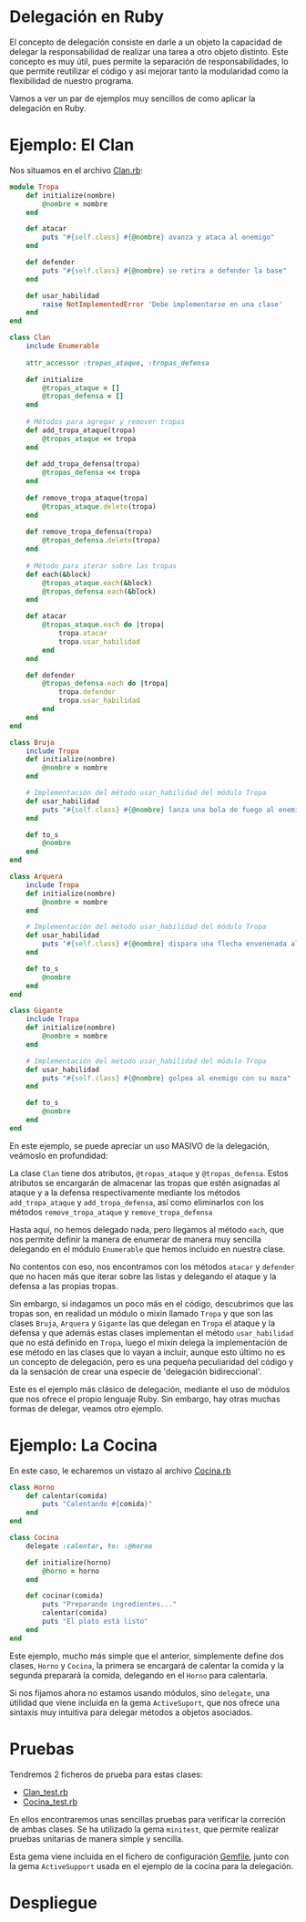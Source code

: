 # Delegación en Ruby

El concepto de delegación consiste en darle a un objeto la capacidad de delegar la responsabilidad de realizar una tarea a otro objeto distinto. Este concepto es muy útil, pues permite la separación de responsabilidades, lo que permite reutilizar el código y así mejorar tanto la modularidad como la flexibilidad de nuestro programa.

Vamos a ver un par de ejemplos muy sencillos de como aplicar la delegación en Ruby.

# Ejemplo: El Clan

Nos situamos en el archivo [Clan.rb](src/Clan.rb): 

```ruby
module Tropa
    def initialize(nombre)
        @nombre = nombre 
    end

    def atacar
        puts "#{self.class} #{@nombre} avanza y ataca al enemigo"
    end

    def defender
        puts "#{self.class} #{@nombre} se retira a defender la base"
    end

    def usar_habilidad
        raise NotImplementedError 'Debe implementarse en una clase'
    end
end

class Clan
    include Enumerable
  
    attr_accessor :tropas_ataque, :tropas_defensa

    def initialize
        @tropas_ataque = []
        @tropas_defensa = []
    end
  
    # Métodos para agregar y remover tropas
    def add_tropa_ataque(tropa)
        @tropas_ataque << tropa
    end
  
    def add_tropa_defensa(tropa)
        @tropas_defensa << tropa
    end
  
    def remove_tropa_ataque(tropa)
        @tropas_ataque.delete(tropa)
    end
  
    def remove_tropa_defensa(tropa)
        @tropas_defensa.delete(tropa)
    end
  
    # Método para iterar sobre las tropas
    def each(&block)
        @tropas_ataque.each(&block)
        @tropas_defensa.each(&block)
    end

    def atacar
        @tropas_ataque.each do |tropa|
            tropa.atacar
            tropa.usar_habilidad
        end
    end

    def defender
        @tropas_defensa.each do |tropa|
            tropa.defender
            tropa.usar_habilidad
        end
    end
end

class Bruja
    include Tropa
    def initialize(nombre)
        @nombre = nombre
    end

    # Implementación del método usar_habilidad del módulo Tropa
    def usar_habilidad
        puts "#{self.class} #{@nombre} lanza una bola de fuego al enemigo"
    end

    def to_s
        @nombre
    end
end

class Arquera
    include Tropa
    def initialize(nombre)
        @nombre = nombre
    end

    # Implementación del método usar_habilidad del módulo Tropa
    def usar_habilidad
        puts "#{self.class} #{@nombre} dispara una flecha envenenada al enemigo"
    end

    def to_s
        @nombre
    end
end

class Gigante
    include Tropa
    def initialize(nombre)
        @nombre = nombre
    end

    # Implementación del método usar_habilidad del módulo Tropa
    def usar_habilidad
        puts "#{self.class} #{@nombre} golpea al enemigo con su maza"
    end

    def to_s
        @nombre
    end
end
```

En este ejemplo, se puede apreciar un uso MASIVO de la delegación, veámoslo en profundidad:

La clase `Clan` tiene dos atributos, `@tropas_ataque` y `@tropas_defensa`. Estos atributos se encargarán de almacenar las tropas que estén asignadas al ataque y a la defensa respectivamente mediante los métodos `add_tropa_ataque` y `add_tropa_defensa`, así como eliminarlos con los métodos `remove_tropa_ataque` y  `remove_tropa_defensa`

Hasta aquí, no hemos delegado nada, pero llegamos al método `each`, que nos permite definir la manera de enumerar de manera muy sencilla delegando en el módulo `Enumerable` que hemos incluido en nuestra clase.

No contentos con eso, nos encontramos con los métodos `atacar` y `defender` que no hacen más que iterar sobre las listas y delegando el ataque y la defensa a las propias tropas.

Sin embargo, si indagamos un poco más en el código, descubrimos que las tropas son, en realidad un módulo o mixin llamado `Tropa` y que son las clases `Bruja`, `Arquera` y `Gigante` las que delegan en `Tropa` el ataque y la defensa y que además estas clases implementan el método `usar_habilidad` que no está definido en `Tropa`, luego el mixin delega la implementación de ese método en las clases que lo vayan a incluir, aunque esto último no es un concepto de delegación, pero es una pequeña peculiaridad del código y da la sensación de crear una especie de 'delegación bidireccional'.

Este es el ejemplo más clásico de delegación, mediante el uso de módulos que nos ofrece el propio lenguaje Ruby. Sin embargo, hay otras muchas formas de delegar, veamos otro ejemplo.

# Ejemplo: La Cocina

En este caso, le echaremos un vistazo al archivo [Cocina.rb](src/Cocina.rb)

```ruby
class Horno
    def calentar(comida)
        puts "Calentando #{comida}"
    end
end

class Cocina
    delegate :calentar, to: :@horno

    def initialize(horno)
        @horno = horno
    end

    def cocinar(comida)
        puts "Preparando ingredientes..."
        calentar(comida)
        puts "El plato está listo"
    end
end
```

Este ejemplo, mucho más simple que el anterior, simplemente define dos clases, `Horno` y `Cocina`, la primera se encargará de calentar la comida y la segunda preparará la comida, delegando en el `Horno` para calentarla.

Si nos fijamos ahora no estamos usando módulos, sino `delegate`, una útilidad que viene incluida en la gema `ActiveSuport`, que nos ofrece una sintaxis muy intuitiva para delegar métodos a objetos asociados.

# Pruebas

Tendremos 2 ficheros de prueba para estas clases:

- [Clan_test.rb](test/Clan_test.rb)
- [Cocina_test.rb](test/Cocina_test.rb)

En ellos encontraremos unas sencillas pruebas para verificar la correción de ambas clases. Se ha utilizado la gema `minitest`, que permite realizar pruebas unitarias de manera simple y sencilla.

Esta gema viene incluida en el fichero de configuración [Gemfile](Gemfile), junto con la gema `ActiveSupport` usada en el ejemplo de la cocina para la delegación.

# Despliegue